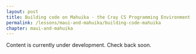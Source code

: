 ```yaml
---
layout: post
title: Building code on Mahuika - the Cray CS Programming Environment
permalink: /lessons/maui-and-mahuika/building-code-mahuika
chapter: maui-and-mahuika
---
```

Content is currently under development. Check back soon.
